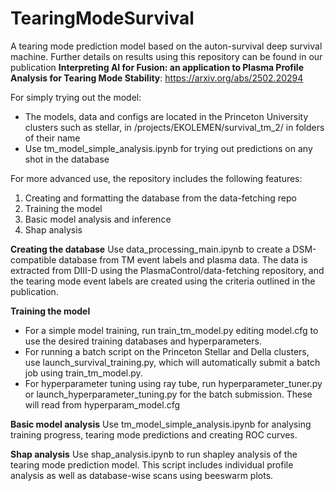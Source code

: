 # TearingModeSurvival
A tearing mode prediction model based on the auton-survival deep survival machine. Further details on results using this repository can be found in our publication **Interpreting AI for Fusion: an application to Plasma Profile Analysis for Tearing Mode Stability**: https://arxiv.org/abs/2502.20294

For simply trying out the model:
- The models, data and configs are located in the Princeton University clusters such as stellar, in /projects/EKOLEMEN/survival_tm_2/ in folders of their name
- Use tm_model_simple_analysis.ipynb for trying out predictions on any shot in the database

For more advanced use, the repository includes the following features:
1) Creating and formatting the database from the data-fetching repo
2) Training the model
3) Basic model analysis and inference
4) Shap analysis

**Creating the database**
Use data_processing_main.ipynb to create a DSM-compatible database from TM event labels and plasma data. The data is extracted from DIII-D using the PlasmaControl/data-fetching repository, and the tearing mode event labels are created using the criteria outlined in the publication. 

**Training the model**
- For a simple model training, run train_tm_model.py editing model.cfg to use the desired training databases and hyperparameters. 
- For running a batch script on the Princeton Stellar and Della clusters, use launch_survival_training.py, which will automatically submit a batch job using train_tm_model.py. 
- For hyperparameter tuning using ray tube, run hyperparameter_tuner.py or launch_hyperparameter_tuning.py for the batch submission. These will read from hyperparam_model.cfg

**Basic model analysis**
Use tm_model_simple_analysis.ipynb for analysing training progress, tearing mode predictions and creating ROC curves.

**Shap analysis**
Use shap_analysis.ipynb to run shapley analysis of the tearing mode prediction model. This script includes individual profile analysis as well as database-wise scans using beeswarm plots. 
